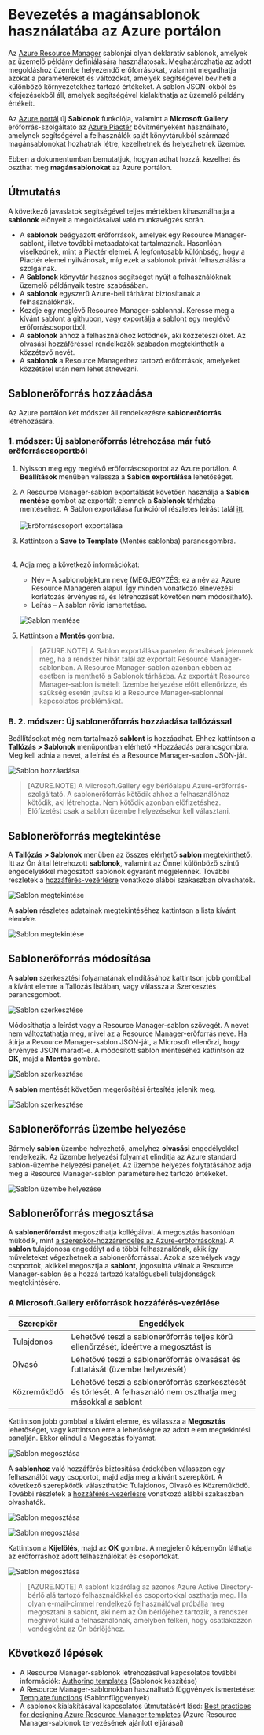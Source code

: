 <properties
   pageTitle="Bevezetés a magánsablonok használatába | Microsoft Azure"
   description="Magánsablonok hozzáadása, kezelése és megosztása az Azure portál, az Azure parancssori felülete, illetve a PowerShell segítségével."
   services="marketplace-customer"
   documentationCenter=""
   authors="VybavaRamadoss"
   manager="asimm"
   editor=""
   tags="marketplace, azure-resource-manager"
   keywords=""/>

<tags
   ms.service="marketplace"
   ms.devlang="na"
   ms.topic="get-started-article"
   ms.tgt_pltfrm="na"
   ms.workload="na"
   ms.date="05/18/2016"
   ms.author="vybavar"/>

# Bevezetés a magánsablonok használatába az Azure portálon

Az [Azure Resource Manager](../resource-group-authoring-templates.md) sablonjai olyan deklaratív sablonok, amelyek az üzemelő példány definiálására használatosak. Meghatározhatja az adott megoldáshoz üzembe helyezendő erőforrásokat, valamint megadhatja azokat a paramétereket és változókat, amelyek segítségével beviheti a különböző környezetekhez tartozó értékeket. A sablon JSON-okból és kifejezésekből áll, amelyek segítségével kialakíthatja az üzemelő példány értékeit.

Az [Azure portál](https://portal.azure.com) új **Sablonok** funkciója, valamint a **Microsoft.Gallery** erőforrás-szolgáltató az [Azure Piactér](https://azure.microsoft.com/marketplace/) bővítményeként használható, amelynek segítségével a felhasználók saját könyvtárukból származó magánsablonokat hozhatnak létre, kezelhetnek és helyezhetnek üzembe.

Ebben a dokumentumban bemutatjuk, hogyan adhat hozzá, kezelhet és oszthat meg **magánsablonokat** az Azure portálon.

## Útmutatás

A következő javaslatok segítségével teljes mértékben kihasználhatja a **sablonok** előnyeit a megoldásaival való munkavégzés során.

- A **sablonok** beágyazott erőforrások, amelyek egy Resource Manager-sablont, illetve további metaadatokat tartalmaznak. Hasonlóan viselkednek, mint a Piactér elemei. A legfontosabb különbség, hogy a Piactér elemei nyilvánosak, míg ezek a sablonok privát felhasználásra szolgálnak.
- A **Sablonok** könyvtár hasznos segítséget nyújt a felhasználóknak üzemelő példányaik testre szabásában.
- A **sablonok** egyszerű Azure-beli tárházat biztosítanak a felhasználóknak.
- Kezdje egy meglévő Resource Manager-sablonnal. Keresse meg a kívánt sablont a [githubon](https://github.com/Azure/azure-quickstart-templates), vagy [exportálja a sablont](https://azure.microsoft.com/blog/export-template/) egy meglévő erőforráscsoportból.
- A **sablonok** ahhoz a felhasználóhoz kötődnek, aki közzéteszi őket. Az olvasási hozzáféréssel rendelkezők szabadon megtekinthetik a közzétevő nevét.
- A **sablonok** a Resource Managerhez tartozó erőforrások, amelyeket közzététel után nem lehet átnevezni.

## Sablonerőforrás hozzáadása

Az Azure portálon két módszer áll rendelkezésre **sablonerőforrás** létrehozására.

### 1. módszer: Új sablonerőforrás létrehozása már futó erőforráscsoportból

1. Nyisson meg egy meglévő erőforráscsoportot az Azure portálon. A **Beállítások** menüben válassza a **Sablon exportálása** lehetőséget.
2. A Resource Manager-sablon exportálását követően használja a **Sablon mentése** gombot az exportált elemnek a **Sablonok** tárházba mentéséhez. A Sablon exportálása funkcióról részletes leírást talál [itt](https://azure.microsoft.com/blog/export-template/).
<br /><br />
![Erőforráscsoport exportálása](media/rg-export-portal1.PNG)  <br />

3. Kattintson a **Save to Template** (Mentés sablonba) parancsgombra.
<br /><br />

4. Adja meg a következő információkat:

    - Név – A sablonobjektum neve (MEGJEGYZÉS: ez a név az Azure Resource Manageren alapul. Így minden vonatkozó elnevezési korlátozás érvényes rá, és létrehozását követően nem módosítható).
    - Leírás – A sablon rövid ismertetése.

    ![Sablon mentése](media/save-template-portal1.PNG)  <br />

5. Kattintson a **Mentés** gombra.

    > [AZURE.NOTE] A Sablon exportálása panelen értesítések jelennek meg, ha a rendszer hibát talál az exportált Resource Manager-sablonban. A Resource Manager-sablon azonban ebben az esetben is menthető a Sablonok tárházba. Az exportált Resource Manager-sablon ismételt üzembe helyezése előtt ellenőrizze, és szükség esetén javítsa ki a Resource Manager-sablonnal kapcsolatos problémákat.

### B. 2. módszer: Új sablonerőforrás hozzáadása tallózással

Beállításokat még nem tartalmazó **sablont** is hozzáadhat. Ehhez kattintson a **Tallózás > Sablonok** menüpontban elérhető +Hozzáadás parancsgombra. Meg kell adnia a nevet, a leírást és a Resource Manager-sablon JSON-ját.

![Sablon hozzáadása](media/add-template-portal1.PNG)  <br />

> [AZURE.NOTE] A Microsoft.Gallery egy bérlőalapú Azure-erőforrás-szolgáltató. A sablonerőforrás kötődik ahhoz a felhasználóhoz kötődik, aki létrehozta. Nem kötődik azonban előfizetéshez. Előfizetést csak a sablon üzembe helyezésekor kell választani.

## Sablonerőforrás megtekintése

A **Tallózás > Sablonok** menüben az összes elérhető **sablon** megtekinthető. Itt az Ön által létrehozott **sablonok**, valamint az Önnel különböző szintű engedélyekkel megosztott sablonok egyaránt megjelennek. További részletek a [hozzáférés-vezérlésre](#access-control-for-a-tenant-resource-provider) vonatkozó alábbi szakaszban olvashatók. 

![Sablon megtekintése](media/view-template-portal1.PNG)  <br />

A **sablon** részletes adatainak megtekintéséhez kattintson a lista kívánt elemére.

![Sablon megtekintése](media/view-template-portal2c.png)  <br />

## Sablonerőforrás módosítása

A **sablon** szerkesztési folyamatának elindításához kattintson jobb gombbal a kívánt elemre a Tallózás listában, vagy válassza a Szerkesztés parancsgombot.

![Sablon szerkesztése](media/edit-template-portal1a.PNG)  <br />

Módosíthatja a leírást vagy a Resource Manager-sablon szövegét. A nevet nem változtathatja meg, mivel az a Resource Manager-erőforrás neve. Ha átírja a Resource Manager-sablon JSON-ját, a Microsoft ellenőrzi, hogy érvényes JSON maradt-e. A módosított sablon mentéséhez kattintson az **OK**, majd a **Mentés** gombra.

![Sablon szerkesztése](media/edit-template-portal2a.PNG)  <br />

A **sablon** mentését követően megerősítési értesítés jelenik meg.

![Sablon szerkesztése](media/edit-template-portal3b.png)  <br />

## Sablonerőforrás üzembe helyezése

Bármely **sablon** üzembe helyezhető, amelyhez **olvasási** engedélyekkel rendelkezik. Az üzembe helyezési folyamat elindítja az Azure standard sablon-üzembe helyezési paneljét. Az üzembe helyezés folytatásához adja meg a Resource Manager-sablon paramétereihez tartozó értékeket.

![Sablon üzembe helyezése](media/deploy-template-portal1b.png)  <br />

## Sablonerőforrás megosztása

A **sablonerőforrást** megoszthatja kollégáival. A megosztás hasonlóan működik, mint [a szerepkör-hozzárendelés az Azure-erőforrásoknál](../active-directory/role-based-access-control-configure.md). A **sablon** tulajdonosa engedélyt ad a többi felhasználónak, akik így műveleteket végezhetnek a sablonerőforrással. Azok a személyek vagy csoportok, akikkel megosztja a **sablont**, jogosulttá válnak a Resource Manager-sablon és a hozzá tartozó katalógusbeli tulajdonságok megtekintésére.

### A Microsoft.Gallery erőforrások hozzáférés-vezérlése

Szerepkör | Engedélyek
---|----
Tulajdonos | Lehetővé teszi a sablonerőforrás teljes körű ellenőrzését, ideértve a megosztást is
Olvasó | Lehetővé teszi a sablonerőforrás olvasását és futtatását (üzembe helyezését)
Közreműködő | Lehetővé teszi a sablonerőforrás szerkesztését és törlését. A felhasználó nem oszthatja meg másokkal a sablont

Kattintson jobb gombbal a kívánt elemre, és válassza a **Megosztás** lehetőséget, vagy kattintson erre a lehetőségre az adott elem megtekintési paneljén. Ekkor elindul a Megosztás folyamat.

![Sablon megosztása](media/share-template-portal1a.png)  <br />

 A **sablonhoz** való hozzáférés biztosítása érdekében válasszon egy felhasználót vagy csoportot, majd adja meg a kívánt szerepkört. A következő szerepkörök választhatók: Tulajdonos, Olvasó és Közreműködő. További részletek a [hozzáférés-vezérlésre](#access-control-for-a-tenant-resource-provider) vonatkozó alábbi szakaszban olvashatók. 

![Sablon megosztása](media/share-template-portal2b.png)  <br />

![Sablon megosztása](media/share-template-portal3b.png)  <br />

Kattintson a **Kijelölés**, majd az **OK** gombra. A megjelenő képernyőn láthatja az erőforráshoz adott felhasználókat és csoportokat.

![Sablon megosztása](media/share-template-portal4b.png)  <br />

> [AZURE.NOTE] A sablont kizárólag az azonos Azure Active Directory-bérlő alá tartozó felhasználókkal és csoportokkal oszthatja meg. Ha olyan e-mail-címmel rendelkező felhasználóval próbálja meg megosztani a sablont, aki nem az Ön bérlőjéhez tartozik, a rendszer meghívót küld a felhasználónak, amelyben felkéri, hogy csatlakozzon vendégként az Ön bérlőjéhez.

## Következő lépések

- A Resource Manager-sablonok létrehozásával kapcsolatos további információk: [Authoring templates](../resource-group-authoring-templates.md) (Sablonok készítése)
- A Resource Manager-sablonokban használható függvények ismertetése: [Template functions](../resource-group-template-functions.md) (Sablonfüggvények)
- A sablonok kialakításával kapcsolatos útmutatásért lásd: [Best practices for designing Azure Resource Manager templates](../best-practices-resource-manager-design-templates.md) (Azure Resource Manager-sablonok tervezésének ajánlott eljárásai)



<!--HONumber=Jun16_HO2-->


